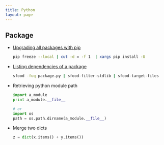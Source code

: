 ```yaml
---
title: Python
layout: page
---
```


## Package

- [Upgrading all packages with pip](http://stackoverflow.com/questions/2720014/upgrading-all-packages-with-pip)

    ``` bash
    pip freeze --local | cut -d = -f 1  | xargs pip install -U
    ```

- [Listing dependencies of a package](http://stackoverflow.com/questions/2875232/list-python-package-dependencies-without-loading-them)

    ``` bash
    sfood -fuq package.py | sfood-filter-stdlib | sfood-target-files
    ```
- Retrieving python module path

    ``` python
    import a_module
    print a_module.__file__

    # or
    import os
    path = os.path.dirname(a_module.__file__)
    ```

- Merge two dicts

    ``` python
    z = dict(x.items() + y.items())
    ```
